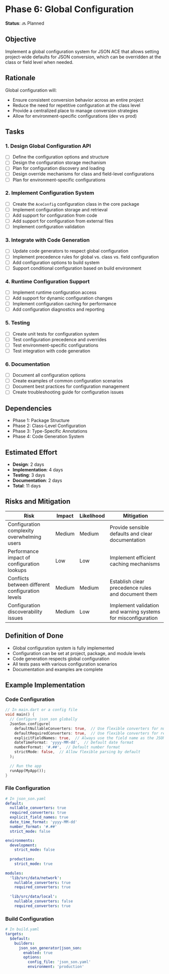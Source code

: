 # Phase 6: Global Configuration

**Status**: 🔜 Planned

## Objective

Implement a global configuration system for JSON ACE that allows setting project-wide defaults for JSON conversion, which can be overridden at the class or field level when needed.

## Rationale

Global configuration will:
- Ensure consistent conversion behavior across an entire project
- Reduce the need for repetitive configuration at the class level
- Provide a centralized place to manage conversion strategies
- Allow for environment-specific configurations (dev vs prod)

## Tasks

### 1. Design Global Configuration API

- [ ] Define the configuration options and structure
- [ ] Design the configuration storage mechanism
- [ ] Plan for configuration discovery and loading
- [ ] Design override mechanisms for class and field-level configurations
- [ ] Plan for environment-specific configurations

### 2. Implement Configuration System

- [ ] Create the `AceConfig` configuration class in the core package
- [ ] Implement configuration storage and retrieval
- [ ] Add support for configuration from code
- [ ] Add support for configuration from external files
- [ ] Implement configuration validation

### 3. Integrate with Code Generation

- [ ] Update code generators to respect global configuration
- [ ] Implement precedence rules for global vs. class vs. field configuration
- [ ] Add configuration options to build system
- [ ] Support conditional configuration based on build environment

### 4. Runtime Configuration Support

- [ ] Implement runtime configuration access
- [ ] Add support for dynamic configuration changes
- [ ] Implement configuration caching for performance
- [ ] Add configuration diagnostics and reporting

### 5. Testing

- [ ] Create unit tests for configuration system
- [ ] Test configuration precedence and overrides
- [ ] Test environment-specific configurations
- [ ] Test integration with code generation

### 6. Documentation

- [ ] Document all configuration options
- [ ] Create examples of common configuration scenarios
- [ ] Document best practices for configuration management
- [ ] Create troubleshooting guide for configuration issues

## Dependencies

- Phase 1: Package Structure
- Phase 2: Class-Level Configuration
- Phase 3: Type-Specific Annotations
- Phase 4: Code Generation System

## Estimated Effort

- **Design**: 2 days
- **Implementation**: 4 days
- **Testing**: 3 days
- **Documentation**: 2 days
- **Total**: 11 days

## Risks and Mitigation

| Risk | Impact | Likelihood | Mitigation |
|------|--------|------------|------------|
| Configuration complexity overwhelming users | Medium | Medium | Provide sensible defaults and clear documentation |
| Performance impact of configuration lookups | Low | Low | Implement efficient caching mechanisms |
| Conflicts between different configuration levels | Medium | Medium | Establish clear precedence rules and document them |
| Configuration discoverability issues | Medium | Low | Implement validation and warning systems for misconfiguration |

## Definition of Done

- Global configuration system is fully implemented
- Configuration can be set at project, package, and module levels
- Code generation respects global configuration
- All tests pass with various configuration scenarios
- Documentation and examples are complete

## Example Implementation

### Code Configuration

```dart
// In main.dart or a config file
void main() {
  // Configure json_son globally
  JsonSon.configure(
    defaultNullableConverters: true,  // Use flexible converters for nullable fields
    defaultRequiredConverters: true,  // Use flexible converters for required fields
    explicitFieldNames: true,  // Always use the field name as the JSON key
    dateTimeFormat: 'yyyy-MM-dd',  // Default date format
    numberFormat: '#.##',  // Default number format
    strictMode: false,  // Allow flexible parsing by default
  );
  
  // Run the app
  runApp(MyApp());
}
```

### File Configuration

```yaml
# In json_son.yaml
default:
  nullable_converters: true
  required_converters: true
  explicit_field_names: true
  date_time_format: 'yyyy-MM-dd'
  number_format: '#.##'
  strict_mode: false

environments:
  development:
    strict_mode: false
    
  production:
    strict_mode: true
    
modules:
  'lib/src/data/network':
    nullable_converters: true
    required_converters: true
    
  'lib/src/data/local':
    nullable_converters: false
    required_converters: true
```

### Build Configuration

```yaml
# In build.yaml
targets:
  $default:
    builders:
      json_son_generator|json_son:
        enabled: true
        options:
          config_file: 'json_son.yaml'
          environment: 'production'
```
